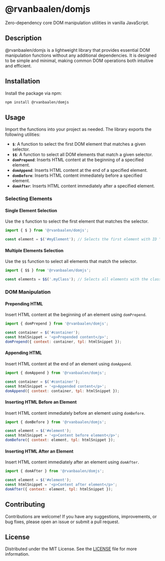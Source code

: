 # @rvanbaalen/domjs

Zero-dependency core DOM manipulation utilities in vanilla JavaScript.

## Description

@rvanbaalen/domjs is a lightweight library that provides essential DOM manipulation functions without any additional dependencies. It is designed to be simple and minimal, making common DOM operations both intuitive and efficient.

## Installation

Install the package via npm:

```bash
npm install @rvanbaalen/domjs
```

## Usage

Import the functions into your project as needed. The library exports the following utilities:

- **`$`**: A function to select the first DOM element that matches a given selector.
- **`$$`**: A function to select all DOM elements that match a given selector.
- **`domPrepend`**: Inserts HTML content at the beginning of a specified element.
- **`domAppend`**: Inserts HTML content at the end of a specified element.
- **`domBefore`**: Inserts HTML content immediately before a specified element.
- **`domAfter`**: Inserts HTML content immediately after a specified element.

### Selecting Elements

#### Single Element Selection

Use the `$` function to select the first element that matches the selector.

```javascript
import { $ } from '@rvanbaalen/domjs';

const element = $('#myElement'); // Selects the first element with ID "myElement"
```

#### Multiple Elements Selection

Use the `$$` function to select all elements that match the selector.

```javascript
import { $$ } from '@rvanbaalen/domjs';

const elements = $$('.myClass'); // Selects all elements with the class "myClass"
```

### DOM Manipulation

#### Prepending HTML

Insert HTML content at the beginning of an element using `domPrepend`.

```javascript
import { domPrepend } from '@rvanbaalen/domjs';

const container = $('#container');
const htmlSnippet = '<p>Prepended content</p>';
domPrepend({ context: container, tpl: htmlSnippet });
```

#### Appending HTML

Insert HTML content at the end of an element using `domAppend`.

```javascript
import { domAppend } from '@rvanbaalen/domjs';

const container = $('#container');
const htmlSnippet = '<p>Appended content</p>';
domAppend({ context: container, tpl: htmlSnippet });
```

#### Inserting HTML Before an Element

Insert HTML content immediately before an element using `domBefore`.

```javascript
import { domBefore } from '@rvanbaalen/domjs';

const element = $('#element');
const htmlSnippet = '<p>Content before element</p>';
domBefore({ context: element, tpl: htmlSnippet });
```

#### Inserting HTML After an Element

Insert HTML content immediately after an element using `domAfter`.

```javascript
import { domAfter } from '@rvanbaalen/domjs';

const element = $('#element');
const htmlSnippet = '<p>Content after element</p>';
domAfter({ context: element, tpl: htmlSnippet });
```

## Contributing

Contributions are welcome! If you have any suggestions, improvements, or bug fixes, please open an issue or submit a pull request.

## License

Distributed under the MIT License. See the [LICENSE](LICENSE) file for more information.
